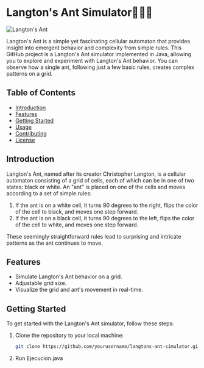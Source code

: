 # Langton's Ant Simulator🐜🔲🔳

![Langton's Ant](https://upload.wikimedia.org/wikipedia/commons/thumb/e/e5/LangtonsAntAnimated.gif/300px-LangtonsAntAnimated.gif)

Langton's Ant is a simple yet fascinating cellular automaton that provides insight into emergent behavior and complexity from simple rules. This GitHub project is a Langton's Ant simulator implemented in Java, allowing you to explore and experiment with Langton's Ant behavior. You can observe how a single ant, following just a few basic rules, creates complex patterns on a grid.

## Table of Contents

- [Introduction](#introduction)
- [Features](#features)
- [Getting Started](#getting-started)
- [Usage](#usage)
- [Contributing](#contributing)
- [License](#license)

## Introduction

Langton's Ant, named after its creator Christopher Langton, is a cellular automaton consisting of a grid of cells, each of which can be in one of two states: black or white. An "ant" is placed on one of the cells and moves according to a set of simple rules:

1. If the ant is on a white cell, it turns 90 degrees to the right, flips the color of the cell to black, and moves one step forward.
2. If the ant is on a black cell, it turns 90 degrees to the left, flips the color of the cell to white, and moves one step forward.

These seemingly straightforward rules lead to surprising and intricate patterns as the ant continues to move.

## Features

- Simulate Langton's Ant behavior on a grid.
- Adjustable grid size.
- Visualize the grid and ant's movement in real-time.

## Getting Started

To get started with the Langton's Ant simulator, follow these steps:

1. Clone the repository to your local machine:

   ```bash
   git clone https://github.com/yourusername/langtons-ant-simulator.git
2. Run Ejecucion.java
